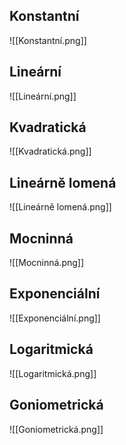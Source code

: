 ## Konstantní
![[Konstantní.png]]
## Lineární
![[Lineární.png]]
## Kvadratická
![[Kvadratická.png]]
## Lineárně lomená
![[Lineárně lomená.png]]
## Mocninná
![[Mocninná.png]]
## Exponenciální
![[Exponenciální.png]]
## Logaritmická
![[Logaritmická.png]]
## Goniometrická
![[Goniometrická.png]]